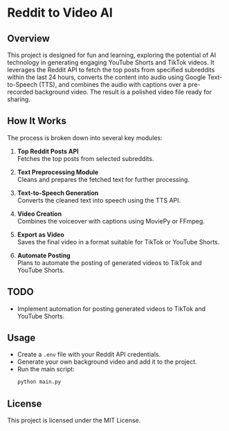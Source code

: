 # Reddit to Video AI

## Overview
This project is designed for fun and learning, exploring the potential of AI technology in generating engaging YouTube Shorts and TikTok videos. It leverages the Reddit API to fetch the top posts from specified subreddits within the last 24 hours, converts the content into audio using Google Text-to-Speech (TTS), and combines the audio with captions over a pre-recorded background video. The result is a polished video file ready for sharing.

## How It Works
The process is broken down into several key modules:

1. **Top Reddit Posts API**  
   Fetches the top posts from selected subreddits.

2. **Text Preprocessing Module**  
   Cleans and prepares the fetched text for further processing.

3. **Text-to-Speech Generation**  
   Converts the cleaned text into speech using the TTS API.

4. **Video Creation**  
   Combines the voiceover with captions using MoviePy or FFmpeg.

5. **Export as Video**  
   Saves the final video in a format suitable for TikTok or YouTube Shorts.

6. **Automate Posting**  
   Plans to automate the posting of generated videos to TikTok and YouTube Shorts.

## TODO
- Implement automation for posting generated videos to TikTok and YouTube Shorts.

## Usage
- Create a `.env` file with your Reddit API credentials.
- Generate your own background video and add it to the project.
- Run the main script:
  ```bash
  python main.py
  ```

## License
This project is licensed under the MIT License.